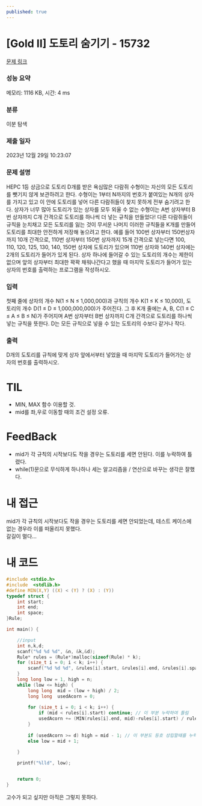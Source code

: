 ```yaml
---
published: true
---
```

# [Gold II] 도토리 숨기기 - 15732 

[문제 링크](https://www.acmicpc.net/problem/15732) 

### 성능 요약

메모리: 1116 KB, 시간: 4 ms

### 분류

이분 탐색

### 제출 일자

2023년 12월 29일 10:23:07

### 문제 설명

<p>HEPC 1등 상금으로 도토리 D개를 받은 욕심많은 다람쥐 수형이는 자신의 모든 도토리를 뺏기지 않게 보관하려고 한다. 수형이는 1부터 N까지의 번호가 붙여있는 N개의 상자를 가지고 있고 이 안에 도토리를 넣어 다른 다람쥐들이 찾지 못하게 전부 숨기려고 한다. 상자가 너무 많아 도토리가 있는 상자를 모두 외울 수 없는 수형이는 A번 상자부터 B번 상자까지 C개 간격으로 도토리를 하나씩 더 넣는 규칙을 만들었다! 다른 다람쥐들이 규칙을 눈치채고 모든 도토리를 잃는 것이 무서운 나머지 이러한 규칙들을 K개를 만들어 도토리를 최대한 안전하게 저장해 놓으려고 한다. 예를 들어 100번 상자부터 150번상자까지 10개 간격으로, 110번 상자부터 150번 상자까지 15개 간격으로 넣는다면 100, 110, 120, 125, 130, 140, 150번 상자에 도토리가 있으며 110번 상자와 140번 상자에는 2개의 도토리가 들어가 있게 된다. 상자 하나에 들어갈 수 있는 도토리의 개수는 제한이 없으며 앞의 상자부터 최대한 꽉꽉 채워나간다고 했을 때 마지막 도토리가 들어가 있는 상자의 번호를 출력하는 프로그램을 작성하시오.</p>

### 입력 

 <p>첫째 줄에 상자의 개수 N(1 ≤ N ≤ 1,000,000)과 규칙의 개수 K(1 ≤ K ≤ 10,000), 도토리의 개수 D(1 ≤ D ≤ 1,000,000,000)가 주어진다. 그 후 K개 줄에는 A, B, C(1 ≤ C ≤ A ≤ B ≤ N)가 주어지며 A번 상자부터 B번 상자까지 C개 간격으로 도토리를 하나씩 넣는 규칙을 뜻한다. D는 모든 규칙으로 넣을 수 있는 도토리의 수보다 같거나 작다.</p>

### 출력 

 <p>D개의 도토리를 규칙에 맞게 상자 앞에서부터 넣었을 때 마지막 도토리가 들어가는 상자의 번호를 출력하시오.</p>



# TIL

* MIN, MAX 함수 이용할 것.
* mid를 좌,우로 이동할 때의 조건 설정 오류.

# FeedBack

* mid가 각 규칙의 시작보다도 작을 경우는 도토리를 세면 안된다.
이를 누락하여 틀렸다.
* while(1)문으로 무식하게 하나하나 세는 알고리즘을 / 연산으로 바꾸는 생각은 잘했다.




# 내 접근

mid가 각 규칙의 시작보다도 작을 경우는 도토리를 세면 안되었는데, 테스트 케이스에 없는 경우라 이를 떠올리지 못했다.  
갈길이 멀다...


# 내 코드

```c
#include <stdio.h>
#include  <stdlib.h>
#define MIN(X,Y) ((X) < (Y) ? (X) : (Y))
typedef struct {
	int start;
	int end;
	int space;
}Rule;

int main() {

	//input
	int n,k,d;
	scanf("%d %d %d", &n, &k,&d);
	Rule* rules = (Rule*)malloc(sizeof(Rule) * k);
	for (size_t i = 0; i < k; i++) {
		scanf("%d %d %d", &rules[i].start, &rules[i].end, &rules[i].space);
	}
	long long low = 1, high = n;
	while (low <= high) {
		long long  mid = (low + high) / 2;
		long long  usedAcorn = 0;
		
		for (size_t i = 0; i < k; i++) {
			if (mid < rules[i].start) continue; // 이 부분 누락하여 틀림
			usedAcorn += (MIN(rules[i].end, mid)-rules[i].start) / rules[i].space + 1;
		}
		
		if (usedAcorn >= d) high = mid - 1; // 이 부분도 등호 성립할때를 누락하였음
		else low = mid + 1;
		
	}

	printf("%lld", low);


	return 0;
}

```
고수가 되고 싶지만 아직은 그렇지 못하다.
